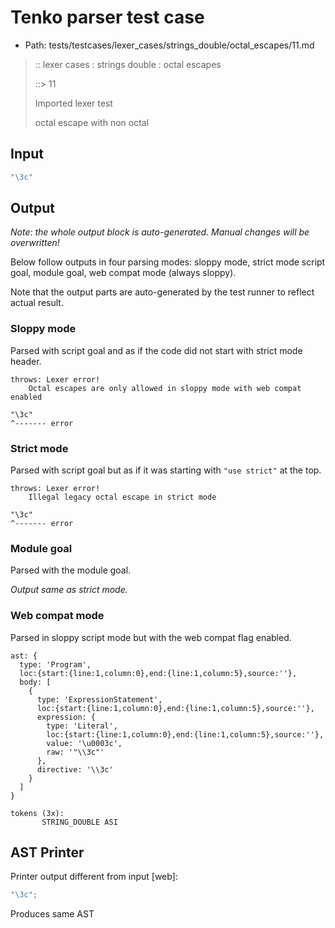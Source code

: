 # Tenko parser test case

- Path: tests/testcases/lexer_cases/strings_double/octal_escapes/11.md

> :: lexer cases : strings double : octal escapes
>
> ::> 11
>
> Imported lexer test
>
> octal escape with non octal

## Input

`````js
"\3c"
`````

## Output

_Note: the whole output block is auto-generated. Manual changes will be overwritten!_

Below follow outputs in four parsing modes: sloppy mode, strict mode script goal, module goal, web compat mode (always sloppy).

Note that the output parts are auto-generated by the test runner to reflect actual result.

### Sloppy mode

Parsed with script goal and as if the code did not start with strict mode header.

`````
throws: Lexer error!
    Octal escapes are only allowed in sloppy mode with web compat enabled

"\3c"
^------- error
`````

### Strict mode

Parsed with script goal but as if it was starting with `"use strict"` at the top.

`````
throws: Lexer error!
    Illegal legacy octal escape in strict mode

"\3c"
^------- error
`````


### Module goal

Parsed with the module goal.

_Output same as strict mode._

### Web compat mode

Parsed in sloppy script mode but with the web compat flag enabled.

`````
ast: {
  type: 'Program',
  loc:{start:{line:1,column:0},end:{line:1,column:5},source:''},
  body: [
    {
      type: 'ExpressionStatement',
      loc:{start:{line:1,column:0},end:{line:1,column:5},source:''},
      expression: {
        type: 'Literal',
        loc:{start:{line:1,column:0},end:{line:1,column:5},source:''},
        value: '\u0003c',
        raw: '"\\3c"'
      },
      directive: '\\3c'
    }
  ]
}

tokens (3x):
       STRING_DOUBLE ASI
`````


## AST Printer

Printer output different from input [web]:

````js
"\3c";
````

Produces same AST
